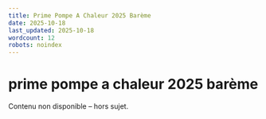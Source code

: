 ```yaml
---
title: Prime Pompe A Chaleur 2025 Barème
date: 2025-10-18
last_updated: 2025-10-18
wordcount: 12
robots: noindex
---
```


# prime pompe a chaleur 2025 barème

Contenu non disponible – hors sujet.